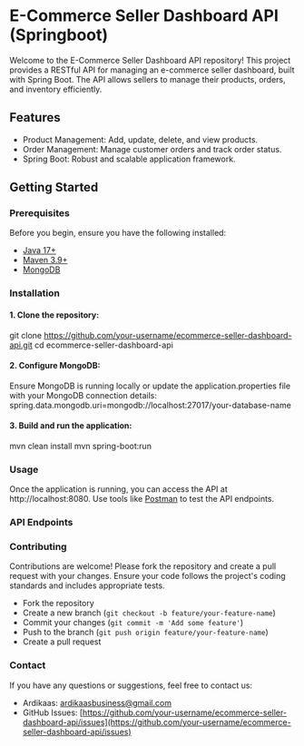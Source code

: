 # E-Commerce Seller Dashboard API (Springboot)

Welcome to the E-Commerce Seller Dashboard API repository! This project provides a RESTful API for managing an e-commerce seller dashboard, built with Spring Boot. The API allows sellers to manage their products, orders, and inventory efficiently.

## Features

- Product Management: Add, update, delete, and view products.
- Order Management: Manage customer orders and track order status.
- Spring Boot: Robust and scalable application framework.

## Getting Started

### Prerequisites

Before you begin, ensure you have the following installed:

- [Java 17+](https://www.oracle.com/java/technologies/downloads/#java17)
- [Maven 3.9+](https://maven.apache.org/download.cgi)
- [MongoDB](https://www.mongodb.com/)

### Installation

#### 1. Clone the repository:

git clone https://github.com/your-username/ecommerce-seller-dashboard-api.git
cd ecommerce-seller-dashboard-api

#### 2. Configure MongoDB:

Ensure MongoDB is running locally or update the application.properties file with your MongoDB connection details:
spring.data.mongodb.uri=mongodb://localhost:27017/your-database-name

#### 3. Build and run the application:

mvn clean install
mvn spring-boot:run

### Usage

Once the application is running, you can access the API at http://localhost:8080. Use tools like [Postman](https://www.postman.com/) to test the API endpoints.

### API Endpoints

### Contributing

Contributions are welcome! Please fork the repository and create a pull request with your changes. Ensure your code follows the project's coding standards and includes appropriate tests.

- Fork the repository
- Create a new branch (`git checkout -b feature/your-feature-name`)
- Commit your changes (`git commit -m 'Add some feature'`)
- Push to the branch (`git push origin feature/your-feature-name`)
- Create a pull request

### Contact

If you have any questions or suggestions, feel free to contact us:

- Ardikaas: ardikaasbusiness@gmail.com
- GitHub Issues: [https://github.com/your-username/ecommerce-seller-dashboard-api/issues](https://github.com/your-username/ecommerce-seller-dashboard-api/issues)

